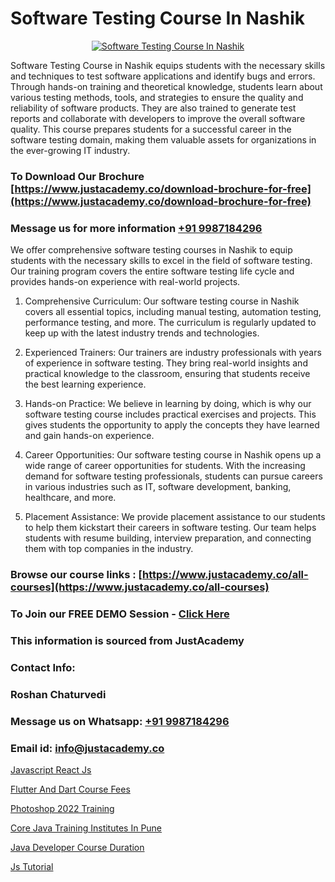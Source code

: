 # Software Testing Course In Nashik

<p align="center">
  <a href="https://justacademy.co/program-detail/software-testing">
    <img src="https://justacademy.co/storage2/program_images/1704700438.webp" alt="Software Testing Course In Nashik">
  </a>
</p>


Software Testing Course in Nashik equips students with the necessary skills and techniques to test software applications and identify bugs and errors. Through hands-on training and theoretical knowledge, students learn about various testing methods, tools, and strategies to ensure the quality and reliability of software products. They are also trained to generate test reports and collaborate with developers to improve the overall software quality. This course prepares students for a successful career in the software testing domain, making them valuable assets for organizations in the ever-growing IT industry.
### To Download Our Brochure [https://www.justacademy.co/download-brochure-for-free](https://www.justacademy.co/download-brochure-for-free)
### Message us for more information [+91 9987184296](https://api.whatsapp.com/send?phone=919987184296)
We offer comprehensive software testing courses in Nashik to equip students with the necessary skills to excel in the field of software testing. Our training program covers the entire software testing life cycle and provides hands-on experience with real-world projects.

1) Comprehensive Curriculum: Our software testing course in Nashik covers all essential topics, including manual testing, automation testing, performance testing, and more. The curriculum is regularly updated to keep up with the latest industry trends and technologies.

2) Experienced Trainers: Our trainers are industry professionals with years of experience in software testing. They bring real-world insights and practical knowledge to the classroom, ensuring that students receive the best learning experience.

3) Hands-on Practice: We believe in learning by doing, which is why our software testing course includes practical exercises and projects. This gives students the opportunity to apply the concepts they have learned and gain hands-on experience.

4) Career Opportunities: Our software testing course in Nashik opens up a wide range of career opportunities for students. With the increasing demand for software testing professionals, students can pursue careers in various industries such as IT, software development, banking, healthcare, and more.

5) Placement Assistance: We provide placement assistance to our students to help them kickstart their careers in software testing. Our team helps students with resume building, interview preparation, and connecting them with top companies in the industry.

### Browse our course links : [https://www.justacademy.co/all-courses](https://www.justacademy.co/all-courses) 
### To Join our FREE DEMO Session - [Click Here](https://www.justacademy.co/register-for-course-demo)


### This information is sourced from JustAcademy
### Contact Info:
### Roshan Chaturvedi
### Message us on Whatsapp: [+91 9987184296](https://api.whatsapp.com/send?phone=919987184296)
### Email id: [info@justacademy.co](mailto:info@justacademy.co)
                
[Javascript React Js](https://www.linkedin.com/pulse/javascript-react-js-software-training-sunnyvale-uyklc?trackingId=pH1xHHfZNxmiEWMQWeTjww%3D%3D&lipi=urn%3Ali%3Apage%3Ad_flagship3_company_admin%3BuOGAPcWcQnScqXWa77%2Fzaw%3D%3D)

[Flutter And Dart Course Fees](https://www.linkedin.com/pulse/flutter-dart-course-fees-justacademy-thane-dkvqc/)

[Photoshop 2022 Training](https://medium.com/@roneet705/photoshop-2022-training-843d80a05d7a)

[Core Java Training Institutes In Pune](https://medium.com/@AkashSingh2052/core-java-training-institutes-in-pune-757347358dc7)

[Java Developer Course Duration](https://justacademyin.github.io/justacademy/Java-Developer-Course-Duration)

[Js Tutorial](https://justacademyin.github.io/Articles/Js-Tutorial)

